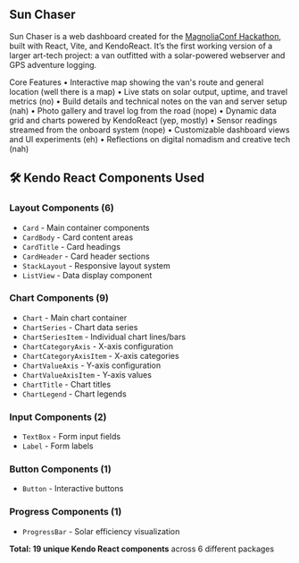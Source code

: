 ## Sun Chaser

Sun Chaser is a web dashboard created for the [MagnoliaConf Hackathon](https://2025.magnoliaconf.com/), built with React, Vite, and KendoReact. It’s the first working version of a larger art-tech project: a van outfitted with a solar-powered webserver and GPS adventure logging.

Core Features
	•	Interactive map showing the van's route and general location (well there is a map)
	•	Live stats on solar output, uptime, and travel metrics (no)
	•	Build details and technical notes on the van and server setup (nah)
	•	Photo gallery and travel log from the road (nope)
	•	Dynamic data grid and charts powered by KendoReact (yep, mostly)
	•	Sensor readings streamed from the onboard system (nope)
	•	Customizable dashboard views and UI experiments (eh)
	•	Reflections on digital nomadism and creative tech (nah)

## 🛠️ Kendo React Components Used

### Layout Components (6)
- `Card` - Main container components
- `CardBody` - Card content areas
- `CardTitle` - Card headings
- `CardHeader` - Card header sections
- `StackLayout` - Responsive layout system
- `ListView` - Data display component

### Chart Components (9)
- `Chart` - Main chart container
- `ChartSeries` - Chart data series
- `ChartSeriesItem` - Individual chart lines/bars
- `ChartCategoryAxis` - X-axis configuration
- `ChartCategoryAxisItem` - X-axis categories
- `ChartValueAxis` - Y-axis configuration
- `ChartValueAxisItem` - Y-axis values
- `ChartTitle` - Chart titles
- `ChartLegend` - Chart legends

### Input Components (2)
- `TextBox` - Form input fields
- `Label` - Form labels

### Button Components (1)
- `Button` - Interactive buttons

### Progress Components (1)
- `ProgressBar` - Solar efficiency visualization

**Total: 19 unique Kendo React components** across 6 different packages
